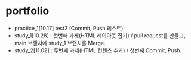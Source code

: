 # portfolio

- practice_1[10.17] test2 (Commit, Push 테스트)
- study_1[10.28] : 첫번째 과제(HTML 레이아웃 잡기) / pull request를 만들고, main 브랜치에 study_1 브랜치를 Merge.
- study_2[11.02] : 두번째 과제(HTML 컨텐츠 추가) / 첫번째 Commit, Push.


